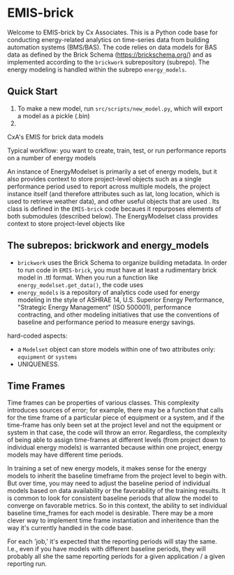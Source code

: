# EMIS-brick

Welcome to EMIS-brick by Cx Associates. This is a Python code base for conducting energy-related analytics on time-series data from building automation systems (BMS/BAS). The code relies on data models for BAS data as defined by the Brick Schema (https://brickschema.org/) and as implemented according to the `brickwork` subrepository (subrepo). The energy modeling is handled within the subrepo `energy_models`.

## Quick Start
1. To make a new model, run `src/scripts/new_model.py`, which will export a model as a pickle (.bin) 
2. 

CxA's EMIS for brick data models

Typical workflow: you want to create, train, test, or run performance reports on a number of energy models

An instance of EnergyModelset is primarily a set of energy models, but it also provides context to store project-level objects such as a single performance period used to report across multiple models, the project instance itself (and therefore attributes such as lat, long location, which is used to retrieve weather data), and other useful objects that are used  . Its class is defined in the `EMIS-brick` code becaues it repurposes elements of both submodules (described below). The EnergyModelset class provides context to store project-level objects like 

## The subrepos: brickwork and energy_models
* `brickwork` uses the Brick Schema to organize building metadata. In order to run code in `EMIS-brick`, you must have at least a rudimentary brick model in .ttl format. When you run a function like `energy_modelset.get_data()`, the code uses 
* `energy_models` is a repository of analytics code used for energy modeling in the style of ASHRAE 14, U.S. Superior Energy Performance, "Strategic Energy Management" (ISO 500001), performance contracting, and other modeling initiatives that use the conventions of baseline and performance period to measure energy savings.

hard-coded aspects:
* a `Modelset` object can store models within one of two attributes only: `equipment` or `systems`
* UNIQUENESS.


## Time Frames

Time frames can be properties of various classes. This complexity introduces sources of error; for example, there may be a function that calls for the time frame of a particular piece of equipment or a system, and if the time-frame has only been set at the project level and not the equipment or system in that case, the code will throw an error. Regardless, the complexity of being able to assign time-frames at different levels (from project down to individual energy models) is warranted because within one project, energy models may have different time periods.

In training a set of new energy models, it makes sense for the energy models to inherit the baseline timeframe from the project level to begin with. But over time, you may need to adjust the baseline period of individual models based on data availability or the favorability of the training results. It is common to look for consistent baseline periods that allow the model to converge on favorable metrics. So in this context, the ability to set individual baseline time_frames for each model is desirable. There may be a more clever way to implement time frame instantiation and inheritence than the way it's currently handled in the code base.

For each 'job,' it's expected that the reporting periods will stay the same. I.e., even if you have models with different baseline periods, they will probably all she the same reporting periods for a given application / a given reporting run.